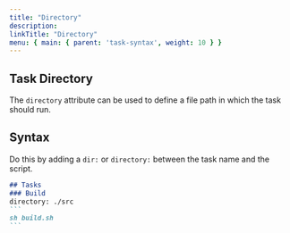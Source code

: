 ```yaml
---
title: "Directory"
description:
linkTitle: "Directory"
menu: { main: { parent: 'task-syntax', weight: 10 } }
---
```


## Task Directory

The `directory` attribute can be used to define a file path in which the task should run.

## Syntax

Do this by adding a `dir:` or `directory:` between the task name and the script.

````markdown
## Tasks
### Build
directory: ./src
```
sh build.sh
```
````
